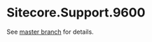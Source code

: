 # Sitecore.Support.9600

See [master branch](https://github.com/sitecoresupport/Sitecore.Support.9600) for details.